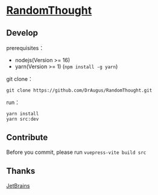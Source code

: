 # [RandomThought](https://draugus.github.io/RandomThought/)

## Develop

prerequisites：

- nodejs(Version >= 16)
- yarn(Version >= 1) (`npm install -g yarn`)

git clone：

```git
git clone https://github.com/DrAugus/RandomThought.git
```

run：

```yarn
yarn install
yarn src:dev
```

## Contribute

Before you commit, please run `vuepress-vite build src`

## Thanks

[JetBrains](https://www.jetbrains.com/zh-cn/community/opensource/#support)
